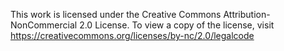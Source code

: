 This work is licensed under the Creative Commons Attribution-NonCommercial 2.0 License. 
To view a copy of the license, visit https://creativecommons.org/licenses/by-nc/2.0/legalcode